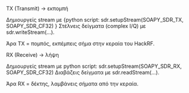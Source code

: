 TX (Transmit) → εκπομπή

Δημιουργείς stream με
{python script:
sdr.setupStream(SOAPY_SDR_TX, SOAPY_SDR_CF32)
}
Στέλνεις δείγματα (complex I/Q) με sdr.writeStream(...).

Άρα TX = πομπός, εκπέμπεις σήμα στην κεραία του HackRF.





RX (Receive) → λήψη

Δημιουργείς stream με
python script:
sdr.setupStream(SOAPY_SDR_RX, SOAPY_SDR_CF32)
Διαβάζεις δείγματα με sdr.readStream(...).

Άρα RX = δέκτης, λαμβάνεις σήματα από την κεραία.
